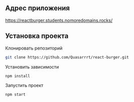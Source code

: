 ## Адрес приложения
https://reactburger.students.nomoredomains.rocks/

## Установка проекта
Клонировать репозиторий
```bash
git clone https://github.com/Quasarrrt/react-burger.git
```
Установить зависимости
```bash
npm install
```
Запустить проект
```bash
npm start
```